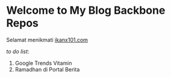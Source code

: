 # __Welcome to My Blog Backbone Repos__

Selamat menikmati [ikanx101.com](https://ikanx101.com/)

_to do list_:

1. Google Trends Vitamin
1. Ramadhan di Portal Berita
